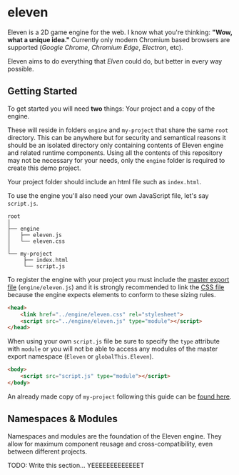 # eleven

Eleven is a 2D game engine for the web. I know what you're thinking: **"Wow, what a unique idea."** Currently only modern Chromium based browsers are supported (*Google Chrome*, *Chromium Edge*, *Electron*, etc).

Eleven aims to do everything that *Elven* could do, but better in every way possible.

## Getting Started

To get started you will need **two** things: Your project and a copy of the engine.
 
These will reside in folders `engine` and `my-project` that share the same `root` directory. This can be anywhere but for security and semantical reasons it should be an isolated directory only containing contents of Eleven engine and related runtime components. Using all the contents of this repository may not be necessary for your needs, only the `engine` folder is required to create this demo project.

Your project folder should include an html file such as `index.html`.

To use the engine you'll also need your own JavaScript file, let's say `script.js`.

```
root
│
├── engine
│   ├── eleven.js
│   └── eleven.css
│    
└── my-project
     ├── index.html
     └── script.js
```

To register the engine with your project you must include the [master export file](../engine/eleven.js) (`engine/eleven.js`) and it is strongly recommended to link the [CSS file](../engine/eleven.css) because the engine expects elements to conform to these sizing rules.

```html
<head>
    <link href="../engine/eleven.css" rel="stylesheet">
    <script src="../engine/eleven.js" type="module"></script>
</head>
```
When using your own `script.js` file be sure to specify the `type` attribute with `module` or you will not be able to access any modules of the master export namespace (`Eleven` or `globalThis.Eleven`).

```html
<body>
    <script src="script.js" type="module"></script>
</body>
 ```

An already made copy of `my-project` following this guide can be [found here](../my-project/).

## Namespaces & Modules

Namespaces and modules are the foundation of the Eleven engine. They allow for maximum component reusage and cross-compatibility, even between different projects.

TODO: Write this section... YEEEEEEEEEEEEET
